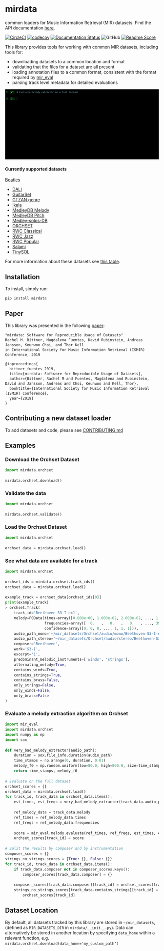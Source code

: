 # mirdata
common loaders for Music Information Retrieval (MIR) datasets. Find the API documentation [here](https://mirdata.readthedocs.io/en/latest/).

[![CircleCI](https://circleci.com/gh/mir-dataset-loaders/mirdata.svg?style=svg)](https://circleci.com/gh/mir-dataset-loaders/mirdata)
[![codecov](https://codecov.io/gh/mir-dataset-loaders/mirdata/branch/master/graph/badge.svg)](https://codecov.io/gh/mir-dataset-loaders/mirdata)
[![Documentation Status](https://readthedocs.org/projects/mirdata/badge/?version=latest)](https://mirdata.readthedocs.io/en/latest/?badge=latest)
![GitHub](https://img.shields.io/github/license/mir-dataset-loaders/mirdata.svg)
[![Readme Score](http://readme-score-api.herokuapp.com/score.svg?url=https://github.com/mir-dataset-loaders/mirdata)](http://clayallsopp.github.io/readme-score?url=https://github.com/mir-dataset-loaders/mirdata)

This library provides tools for working with common MIR datasets, including tools for:
* downloading datasets to a common location and format
* validating that the files for a dataset are all present
* loading annotation files to a common format, consistent with the format required by [mir_eval](https://github.com/craffel/mir_eval)
* parsing track level metadata for detailed evaluations

![](mirdata_example.gif)

#### Currently supported datasets

[Beatles](http://isophonics.net/content/reference-annotations-beatles)
* [DALI](https://github.com/gabolsgabs/DALI)
* [GuitarSet](http://github.com/marl/guitarset/)
* [GTZAN genre](http://marsyas.info/downloads/datasets.html)
* [Ikala](http://mac.citi.sinica.edu.tw/ikala/)
* [MedleyDB Melody](https://medleydb.weebly.com/)
* [MedleyDB Pitch](https://medleydb.weebly.com/)
* [Medley-solos-DB](https://mirdata.readthedocs.io/en/latest/source/mirdata.html#module-mirdata.medley_solos_db)
* [ORCHSET](https://zenodo.org/record/1289786#.XREpzaeZPx6)
* [RWC Classical](https://staff.aist.go.jp/m.goto/RWC-MDB/rwc-mdb-c.html)
* [RWC Jazz](https://staff.aist.go.jp/m.goto/RWC-MDB/rwc-mdb-j.html)
* [RWC Popular](https://staff.aist.go.jp/m.goto/RWC-MDB/rwc-mdb-p.html)
* [Salami](https://github.com/bmcfee/salami-data-public/tree/hierarchy-corrections)
* [TinySOL](https://www.orch-idea.org/)

For more information about these datasets see [this table](https://mirdata.readthedocs.io/en/latest/source/datasets.html).

## Installation

To install, simply run:

```python
pip install mirdata
```

## Paper

This library was presented in the following [paper](https://magdalenafuentes.github.io/publications/2019_ISMIR_mirdata.pdf):

```
"mirdata: Software for Reproducible Usage of Datasets"
Rachel M. Bittner, Magdalena Fuentes, David Rubinstein, Andreas Jansson, Keunwoo Choi, and Thor Kell
in International Society for Music Information Retrieval (ISMIR) Conference, 2019
```

```
@inproceedings{
  bittner_fuentes_2019,
  title={mirdata: Software for Reproducible Usage of Datasets},
  author={Bittner, Rachel M and Fuentes, Magdalena and Rubinstein, David and Jansson, Andreas and Choi, Keunwoo and Kell, Thor},
  booktitle={International Society for Music Information Retrieval (ISMIR) Conference},
  year={2019}
}
```

## Contributing a new dataset loader
To add datasets and code, please see [CONTRIBUTING.md](https://github.com/mir-dataset-loaders/mirdata/blob/master/CONTRIBUTING.md)


## Examples

### Download the Orchset Dataset
```python
import mirdata.orchset

mirdata.orchset.download()
```

### Validate the data
```python
import mirdata.orchset

mirdata.orchset.validate()
```

### Load the Orchset Dataset
```python
import mirdata.orchset

orchset_data = mirdata.orchset.load()
```

### See what data are available for a track
```python
import mirdata.orchset

orchset_ids = mirdata.orchset.track_ids()
orchset_data = mirdata.orchset.load()

example_track = orchset_data[orchset_ids[0]]
print(example_track)
> orchset.Track(
    track_id='Beethoven-S3-I-ex1',
    melody=F0Data(times=array([0.000e+00, 1.000e-02, 2.000e-02, ..., 1.244e+01, 1.245e+01, 1.246e+01]),
                  frequencies=array([  0.   ,   0.   ,   0.   , ..., 391.995, 391.995, 391.995]),
                  confidence=array([0, 0, 0, ..., 1, 1, 1])),
    audio_path_mono='~/mir_datasets/Orchset/audio/mono/Beethoven-S3-I-ex1.wav',
    audio_path_stereo='~/mir_datasets/Orchset/audio/stereo/Beethoven-S3-I-ex1.wav',
    composer='Beethoven',
    work='S3-I',
    excerpt='1',
    predominant_melodic_instruments=['winds', 'strings'],
    alternating_melody=True,
    contains_winds=True,
    contains_strings=True,
    contains_brass=False,
    only_strings=False,
    only_winds=False,
    only_brass=False
)
```

### Evaluate a melody extraction algorithm on Orchset
```python
import mir_eval
import mirdata.orchset
import numpy as np
import sox

def very_bad_melody_extractor(audio_path):
    duration = sox.file_info.duration(audio_path)
    time_stamps = np.arange(0, duration, 0.01)
    melody_f0 = np.random.uniform(low=80.0, high=800.0, size=time_stamps.shape)
    return time_stamps, melody_f0

# Evaluate on the full dataset
orchset_scores = {}
orchset_data = mirdata.orchset.load()
for track_id, track_data in orchset_data.items():
    est_times, est_freqs = very_bad_melody_extractor(track_data.audio_path_mono)

    ref_melody_data = track_data.melody
    ref_times = ref_melody_data.times
    ref_freqs = ref_melody_data.frequencies

    score = mir_eval.melody.evaluate(ref_times, ref_freqs, est_times, est_freqs)
    orchset_scores[track_id] = score

# Split the results by composer and by instrumentation
composer_scores = {}
strings_no_strings_scores = {True: {}, False: {}}
for track_id, track_data in orchset_data.items():
    if track_data.composer not in composer_scores.keys():
        composer_scores[track_data.composer] = {}

    composer_scores[track_data.composer][track_id] = orchset_scores[track_id]
    strings_no_strings_scores[track_data.contains_strings][track_id] = \
        orchset_scores[track_id]
```


## Dataset Location
By default, all datasets tracked by this library are stored in `~/mir_datasets`,
(defined as `MIR_DATASETS_DIR` in `mirdata/__init__.py`).
Data can alternatively be stored in another location by specifying `data_home`
within a relevant function, e.g. `mirdata.orchset.download(data_home='my_custom_path')`